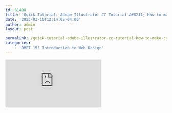```yaml
---
id: 61498
title: 'Quick Tutorial: Adobe Illustrator CC Tutorial &#8211; How to make Camping Landscape Design'
date: '2023-03-10T12:14:08-04:00'
author: admin
layout: post

permalink: /quick-tutorial-adobe-illustrator-cc-tutorial-how-to-make-camping-landscape-design/
categories:
    - 'DMET 155 Introduction to Web Design'
---
```


<iframe class="vide" allow="accelerometer; autoplay; clipboard-write; encrypted-media; gyroscope; picture-in-picture; web-share" allowfullscreen="" frameborder="0" loading="lazy" referrerpolicy="strict-origin-when-cross-origin" src="https://www.youtube.com/embed/MZTdVUoyVPk?feature=oembed" title="Adobe Illustrator CC Tutorial - How to make Camping Landscape Design" ></iframe>